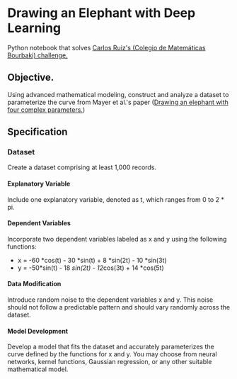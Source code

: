 # Drawing an Elephant with Deep Learning

Python notebook that solves [Carlos Ruiz's (Colegio de Matemáticas Bourbaki) challenge.](https://www.linkedin.com/pulse/sobrejuste-de-elefantes-%2525C3%2525A0-la-von-neumann-y-una-beca-carlos-ruiz--jhxgc/)

## Objective.
Using advanced mathematical modeling, construct and analyze a dataset to parameterize the curve from Mayer et al.'s paper ([Drawing an elephant with four complex parameters.](https://pubs.aip.org/aapt/ajp/article-abstract/78/6/648/1042069/Drawing-an-elephant-with-four-complex-parameters))

## Specification

### Dataset
Create a dataset comprising at least 1,000 records.
#### Explanatory Variable
Include one explanatory variable, denoted as t, which ranges from 0 to 2 * pi.
#### Dependent Variables

Incorporate two dependent variables labeled as x and y using the following functions:

* x = -60 *cos(t) - 30 *sin(t) + 8 *sin(2t) - 10 *sin(3t)
* y = -50*sin(t) - 18 *sin(2t) - 12*cos(3t) + 14 *cos(5t)

#### Data Modification
Introduce random noise to the dependent variables x and y. This noise should not follow a predictable pattern and should vary randomly across the dataset.

#### Model Development
Develop a model that fits the dataset and accurately parameterizes the curve defined by the functions for x and y. You may choose from neural networks, kernel functions, Gaussian regression, or any other suitable mathematical model.


